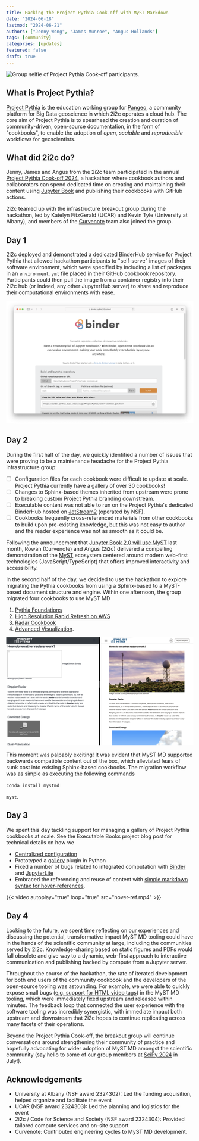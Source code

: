 ```yaml
---
title: Hacking the Project Pythia Cook-off with MyST Markdown 
date: "2024-06-18"
lastmod: "2024-06-21"
authors: ["Jenny Wong", "James Munroe", "Angus Hollands"]
tags: [community]
categories: [updates]
featured: false
draft: true
---
```


![Group selfie of Project Pythia Cook-off participants.](./cover.png)

## What is Project Pythia?

[Project Pythia](https://projectpythia.org/) is the education working group for [Pangeo](https://pangeo.io/index.html), a community platform for Big Data geoscience in which 2i2c operates a cloud hub. The core aim of Project Pythia is to spearhead the creation and curation of community-driven, open-source documentation, in the form of "cookbooks", to enable the adoption of *open*, *scalable* and *reproducible* workflows for geoscientists.

## What did 2i2c do?

Jenny, James and Angus from the 2i2c team participated in the annual [Project Pythia Cook-off 2024](https://projectpythia.org/pythia-cookoff-2024/), a hackathon where cookbook authors and collaborators can spend dedicated time on creating and maintaining their content using [Jupyter Book](https://jupyterbook.org/en/stable/intro.html) and publishing their cookbooks with GitHub actions.

2i2c teamed up with the infrastructure breakout group during the hackathon, led by Katelyn FitzGerald (UCAR) and Kevin Tyle (University at Albany), and members of the [Curvenote](https://curvenote.com/) team also joined the group.

## Day 1

2i2c deployed and demonstrated a dedicated BinderHub service for Project Pythia that allowed hackathon participants to "self-serve" images of their software environment, which were specified by including a list of packages in an `environment.yml` file placed in their GitHub cookbook repository. Participants could then pull the image from a container registry into their 2i2c hub (or indeed, any other JupyterHub server) to share and reproduce their computational environments with ease.

![Screenshot of Project Pythia BinderHub service](binder.png)



## Day 2

During the first half of the day, we quickly identified a number of issues that were proving to be a maintenance headache for the Project Pythia infrastructure group:

- [ ] Configuration files for each cookbook were difficult to update at scale. Project Pythia currently have a gallery of over 30 cookbooks!
- [ ] Changes to Sphinx-based themes inherited from upstream were prone to breaking custom Project Pythia branding downstream.
- [ ] Executable content was not able to run on the Project Pythia's dedicated BinderHub hosted on [JetStream2](https://jetstream-cloud.org/index.html) (operated by NSF).
- [ ] Cookbooks frequently cross-referenced materials from other cookbooks to build upon pre-existing knowledge, but this was not easy to author and the reader experience was not as smooth as it could be.

Following the announcement that [Jupyter Book 2.0 will use MyST](../myst-jupyter-book/index) last month, Rowan (Curvenote) and Angus (2i2c) delivered a compelling demonstration of the [MyST](https://mystmd.org/) ecosystem centered around modern web-first technologies (JavaScript/TypeScript) that offers improved interactivity and accessibility.

In the second half of the day, we decided to use the hackathon to explore migrating the Pythia cookbooks from using a Sphinx-based to a MyST-based document structure and engine. Within one afternoon, the group migrated four cookbooks to use MyST MD

1. [Pythia Foundations](https://projectpythia-mystmd.github.io/pythia-foundations/)
1. [High Resolution Rapid Refresh on AWS](https://projectpythia-mystmd.github.io/HRRR-AWS-cookbook/)
1. [Radar Cookbook](https://projectpythia-mystmd.github.io/radar-cookbook/)
1. [Advanced Visualization](https://projectpythia-mystmd.github.io/advanced-viz-cookbook/).

![Screenshot of a side by side comparison of the Sphinx (left) and MyST (right) based cookbook.](side-by-side.png)

This moment was palpably exciting! It was evident that MyST MD supported backwards compatible content out of the box, which alleviated fears of sunk cost into existing Sphinx-based cookbooks. The migration workflow was as simple as executing the following commands

`conda install mystmd`

`myst`.

## Day 3

We spent this day tackling support for managing a gallery of Project Pythia cookbooks at scale. See the Executable Books project blog post for technical details on how we

- [Centralized configuration](https://github.com/projectpythia-mystmd/pythia-config)
- Prototyped a [gallery](https://projectpythia-mystmd.github.io/) plugin in Python
- Fixed a number of bugs related to integrated computation with [Binder](https://mystmd.org/guide/integrating-jupyter#connecting-to-a-binder) and [JupyterLite](https://mystmd.org/guide/integrating-jupyter#jupyterlite)
- Embraced the referencing and reuse of content with [simple markdown syntax for hover-references](https://mystmd.org/guide/external-references#tbl-syntax-xref).

{{< video autoplay="true" loop="true" src="hover-ref.mp4" >}}

## Day 4

Looking to the future, we spent time reflecting on our experiences and discussing the potential, transformative impact MyST MD tooling could have in the hands of the scientific community at large, including the communities served by 2i2c. Knowledge-sharing based on static figures and PDFs would fall obsolete and give way to a dynamic, web-first approach to interactive communication and publishing backed by compute from a Jupyter server.

Throughout the course of the hackathon, the rate of iterated development for both end users of the community cookbook and the developers of the open-source tooling was astounding. For example, we were able to quickly expose small bugs ([e.g. support for HTML video tags](https://github.com/executablebooks/mystmd/issues/1297)) in the MyST MD tooling, which were immediately fixed upstream and released within minutes. The feedback loop that connected the user experience with the software tooling was incredibly synergistic, with immediate impact both upstream and downstream that 2i2c hopes to continue replicating across many facets of their operations.

Beyond the Project Pythia Cook-off, the breakout group will continue conversations around strengthening their community of practice and hopefully advocating for wider adoption of MyST MD amongst the scientific community (say hello to some of our group members at [SciPy 2024](https://www.scipy2024.scipy.org/) in July!).

## Acknowledgements

- University at Albany (NSF award 2324302): Led the funding acquisition, helped organize and facilitate the event
- UCAR (NSF award 2324303): Led the planning and logistics for the event
- 2i2c / Code for Science and Society (NSF award 2324304): Provided tailored compute services and on-site support
- Curvenote: Contributed engineering cycles to MyST MD development.
